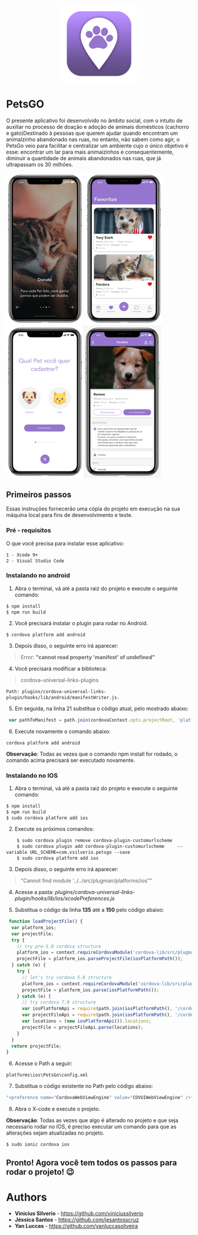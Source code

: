 <p align="center"><img src="/Screenshots/PetsGo-Icon.png" width="210"></p>

# PetsGO
O presente aplicativo foi desenvolvido no âmbito social, com o intuito de auxiliar no processo de doação e adoção de animais domésticos (cachorro e gato)Destinado à pessoas que querem ajudar quando encontram um animalzinho abandonado nas ruas, no entanto, não sabem como agir, o PetsGo veio para facilitar e centralizar um ambiente cujo o único objetivo é esse: encontrar um lar para mais animaizinhos e consequentemente, diminuir a quantidade de animais abandonados nas ruas, que já ultrapassam os 30 milhões. 

<img src="/Screenshots/Donate.png" width="210"> <img src="/Screenshots/Favoritos.png" width="210"> <img src="/Screenshots/Pet Species.png" width="210"><img src="Screenshots/Detalhes.png" width="210"> 

## Primeiros passos
Essas instruções fornecerão uma cópia do projeto em execução na sua máquina local para fins de desenvolvimento e teste.

### Pré - requisitos
O que você precisa para instalar esse aplicativo:

```
1 - Xcode 9+
2 - Visual Studio Code
```

### Instalando no android
1. Abra o terminal, vá até a pasta raiz do projeto e execute o seguinte comando: 

```
$ npm install
$ npm run build
```
2. Você precisará instalar o plugin para rodar no Android.

```
$ cordova platform add android
```

3. Depois disso, o seguinte erro irá aparecer:
>Error: **"cannot read property 'manifest' of undefined"**


4. Você precisará modificar a biblioteca: 
>cordova-universal-links-plugins
```
Path: plugins/cordova-universal-links-plugin/hooks/lib/android/manifestWriter.js.
```
5. Em seguida, na linha 21 substitua o código atual, pelo mostrado abaixo:

```js
 var pathToManifest = path.join(cordovaContext.opts.projectRoot, 'platforms', 'android', 'app', 'src', 'main', 'AndroidManifest.xml');
```

 6. Execute novamente o comando abaixo:
 ```
 cordova platform add android
 ```

 **Observação**: Todas as vezes que o comando npm install for rodado, o comando acima precisará ser executado novamente.


### Instalando no IOS

1. Abra o terminal, vá até a pasta raiz do projeto e execute o seguinte comando: 

```
$ npm install
$ npm run build
$ sudo cordova platform add ios
```
2. Execute os próximos comandos:

```
    $ sudo cordova plugin remove cordova-plugin-customurlscheme
    $ sudo cordova plugin add cordova-plugin-customurlscheme     --variable URL_SCHEME=com.vsilverio.petsgo --save
    $ sudo cordova platform add ios
```

3. Depois disso, o seguinte erro irá aparecer:
>"Cannot find module '../../src/plugman/platforms/ios""

4. Acesse a pasta: *plugins/cordova-universal-links-plugin/hooks/lib/ios/xcodePreferences.js*

5. Substitua o código da linha **135** até a **150** pelo código abaixo:

```js
 function loadProjectFile() {
  var platform_ios;
  var projectFile;
  try {
    // try pre-5.0 cordova structure
    platform_ios = context.requireCordovaModule('cordova-lib/src/plugman/platforms')['ios'];
    projectFile = platform_ios.parseProjectFile(iosPlatformPath());
  } catch (e) {
    try {
      // let's try cordova 5.0 structure
      platform_ios = context.requireCordovaModule('cordova-lib/src/plugman/platforms/ios');
      projectFile = platform_ios.parse(iosPlatformPath());
    } catch (e) {
      // try cordova 7.0 structure
      var iosPlatformApi = require(path.join(iosPlatformPath(), '/cordova/Api'));
      var projectFileApi = require(path.join(iosPlatformPath(), '/cordova/lib/projectFile.js'));
      var locations = (new iosPlatformApi()).locations;
      projectFile = projectFileApi.parse(locations);
    }
  }
  return projectFile;
}
```

6. Acesse o Path a seguir:
```
platforms\ios\PetsGo\config.xml 
```
7. Substitua o código existente no Path pelo código abaixo:

```js
"<preference name="CordovaWebViewEngine" value="CDVUIWebViewEngine" />"
```


8. Abra o X-code e execute o projeto.

**Observação**: Todas as vezes que algo é alterado no projeto e que seja necessario rodar no IOS, é preciso executar um comando para que as alterações sejam atualizadas no projeto.
```
$ sudo ionic cordova ios
```

## Pronto! Agora você tem todos os passos para rodar o projeto! 😉


# Authors

* **Vinicius Silverio** - https://github.com/viniciussilverio
* **Jéssica Santos**    - https://github.com/jesantosscruz
* **Yan Luccas**        - https://github.com/yanluccasoliveira
